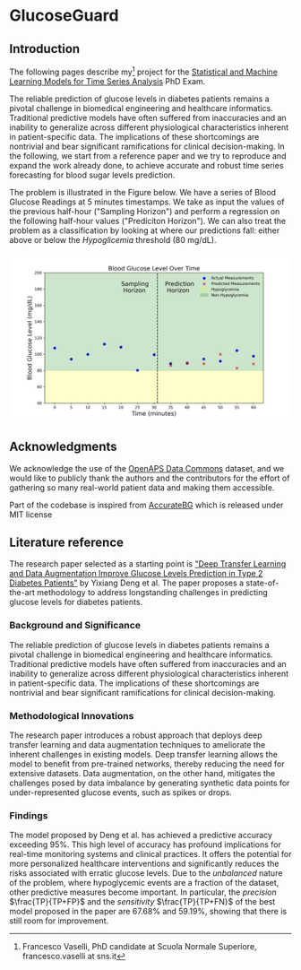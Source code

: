 # GlucoseGuard

## Introduction 

The following pages describe my[^1] project for the [Statistical and Machine Learning Models for Time Series Analysis](https://www.sns.it/en/corsoinsegnamento/statistical-and-machine-learning-models-time-series-analysis) PhD Exam.

The reliable prediction of glucose levels in diabetes patients remains a pivotal challenge in biomedical engineering and healthcare informatics. Traditional predictive models have often suffered from inaccuracies and an inability to generalize across different physiological characteristics inherent in patient-specific data. The implications of these shortcomings are nontrivial and bear significant ramifications for clinical decision-making.
In the following, we start from a reference paper and we try to reproduce and expand the work already done, to achieve accurate and robust time series forecasting for blood sugar levels prediction.

The problem is illustrated in the Figure below. We have a series of Blood Glucose Readings at 5 minutes timestamps. We take as input the values of the previous half-hour ("Sampling Horizon") and perform a regression on the following half-hour values ("Prediciton Horizon"). We can also treat the problem as a classification by looking at where our predictions fall: either above or below the *Hypoglicemia* threshold (80 mg/dL).

![The problem](img/problem.png)

## Acknowledgments

We acknowledge the use of the [OpenAPS Data Commons](https://openaps.org/outcomes/data-commons/) dataset, and we would like to publicly thank the authors and the contributors for the effort of gathering so many real-world patient data and making them accessible.

Part of the codebase is inspired from [AccurateBG](https://github.com/yixiangD/AccurateBG/tree/main) which is released under MIT license

## Literature reference

The research paper selected as a starting point is ["Deep Transfer Learning and Data Augmentation Improve Glucose Levels Prediction in Type 2 Diabetes Patients"](https://www.nature.com/articles/s41746-021-00480-x) by Yixiang Deng et al. The paper proposes a state-of-the-art methodology to address longstanding challenges in predicting glucose levels for diabetes patients.

### Background and Significance

The reliable prediction of glucose levels in diabetes patients remains a pivotal challenge in biomedical engineering and healthcare informatics. Traditional predictive models have often suffered from inaccuracies and an inability to generalize across different physiological characteristics inherent in patient-specific data. The implications of these shortcomings are nontrivial and bear significant ramifications for clinical decision-making.

### Methodological Innovations

The research paper introduces a robust approach that deploys deep transfer learning and data augmentation techniques to ameliorate the inherent challenges in existing models. Deep transfer learning allows the model to benefit from pre-trained networks, thereby reducing the need for extensive datasets. Data augmentation, on the other hand, mitigates the challenges posed by data imbalance by generating synthetic data points for under-represented glucose events, such as spikes or drops.

### Findings

The model proposed by Deng et al. has achieved a predictive accuracy exceeding 95%. This high level of accuracy has profound implications for real-time monitoring systems and clinical practices. It offers the potential for more personalized healthcare interventions and significantly reduces the risks associated with erratic glucose levels. Due to the *unbalanced* nature of the problem, where hypoglycemic events are a fraction of the dataset, other predictive measures become important. In particular, the *precision* $\frac{TP}{TP+FP}$ and the *sensitivity* $\frac{TP}{TP+FN}$ of the best model proposed in the paper are 67.68% and 59.19%, showing that there is still room for improvement.


[^1]: Francesco Vaselli, PhD candidate at Scuola Normale Superiore, francesco.vaselli at sns.it